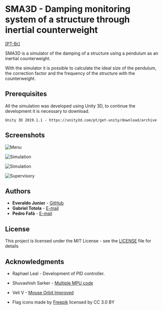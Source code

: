 # SMA3D - Damping monitoring system of a structure through inertial counterweight
[[PT-Br]](README.br.md)

SMA3D is a simulator of the damping of a structure using a pendulum as an inertial counterweight.

With the simulator it is possible to calculate the ideal size of the pendulum, the correction factor and the frequency of the structure with the counterweight.

## Prerequisites

All the simulation was developed using Unity 3D, to continue the development it is necessary to download.

```
Unity 3D 2019.1.1 - https://unity3d.com/pt/get-unity/download/archive
```

## Screenshots
![Menu](https://i.ibb.co/vsVDHkZ/3.png)

![Simulation](https://i.ibb.co/4pSY589/1.png)

![Simulation](https://i.ibb.co/6ZJJ33s/2.png)

![Supervisory](https://i.ibb.co/MBMSD3k/4.png)

## Authors

* **Everaldo Junior** - [GitHub](https://github.com/everaldojunior98)
* **Gabriel Totola** - [E-mail](mailto:gabrieltotola@ucl.br)
* **Pedro Fafá** - [E-mail](mailto:pedrofafa@ucl.br)

## License

This project is licensed under the MIT License - see the [LICENSE](LICENSE) file for details

## Acknowledgments

* Raphael Leal - Development of PID controller.
* Shuvashish Sarker - [Multiple MPU code](https://gitlab.com/shuvashish/batikkrom.com/blob/master/MuttipleMPU/MuttipleMPU.ino)
* Veli V - [Mouse Orbit Improved](https://wiki.unity3d.com/index.php/MouseOrbitImproved)


* Flag icons made by [Freepik](https://www.freepik.com/) licensed by CC 3.0 BY